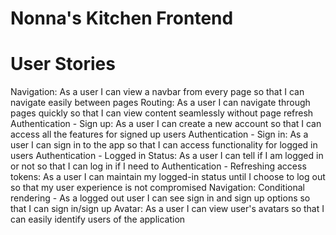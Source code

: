 # Nonna's Kitchen Frontend

# User Stories
Navigation: As a user I can view a navbar from every page so that I can navigate easily between pages
Routing: As a user I can navigate through pages quickly so that I can view content seamlessly without page refresh
Authentication - Sign up: As a user I can create a new account so that I can access all the features for signed up users
Authentication - Sign in: As a user I can sign in to the app so that I can access functionality for logged in users
Authentication - Logged in Status: As a user I can tell if I am logged in or not so that I can log in if I need to
Authentication - Refreshing access tokens: As a user I can maintain my logged-in status until I choose to log out so that my user experience is not compromised
Navigation: Conditional rendering - As a logged out user I can see sign in and sign up options so that I can sign in/sign up
Avatar: As a user I can view user's avatars so that I can easily identify users of the application